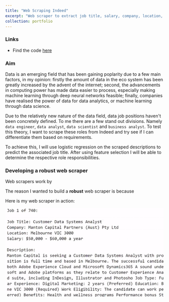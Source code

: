 ```yaml
---
title: "Web Scraping Indeed"
excerpt: "Web scraper to extract job title, salary, company, location, employment type and description from data related jobs on Indeed.<br/><img src='/user_images/indeed_logo.png' width='500px'>"
collection: portfolio
---
```


### Links
* Find the code [here](https://github.com/alfredzou/Web-Scraping-Indeed)

### Aim
Data is an emerging field that has been gaining poplarity due to a few main factors, in my opinion: firstly the amount of data in the eco system has been greatly increased by the advent of the internet; second, the advancements in computing power has made data easier to process, especially making machine learning through deep neural networks feasible; finally, companies have realised the power of data for data analytics, or machine learning through data science.

Due to the relatively new nature of the data field, data job positions haven't been concretely defined. To me there are a few stand out divisions. Namely `data engineer`, `data analyst`, `data scientist` and `business analyst`. To test this theory, I want to scrape these roles from Indeed and try see if I can differentiate them based on requirements.

To achieve this, I will use logistic regression on the scraped descriptions to predict the associated job title. After using feature selection I will be able to determine the respective role responsibilities.

### Developing a robust web scraper
Web scrapers work by 

The reason I wanted to build a **robust** web scraper is because 

Here is my web scraper in action:

<img src='/user_images/Web Scraping Indeed.gif'>
